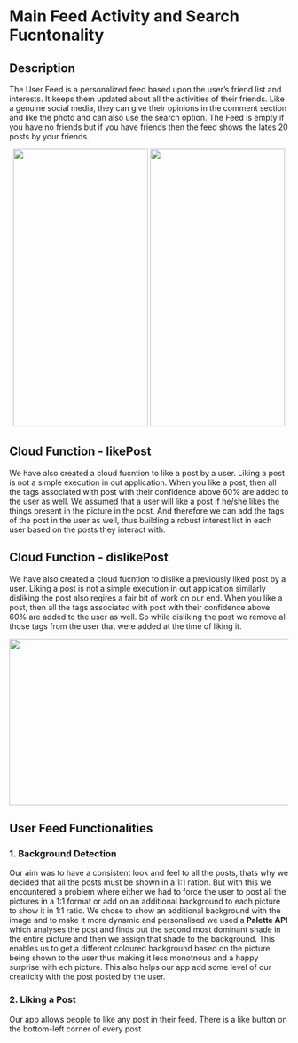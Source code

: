 # Main Feed Activity and Search Fucntonality

## Description
The User Feed is a personalized feed based upon the user’s friend list and interests. It keeps them updated about all the activities of their friends. Like a genuine social media, they can give their opinions in the comment section and like the photo and can also use the search option. 
The Feed is empty if you have no friends but if you have friends then the feed shows the lates 20 posts by your friends. 

<p align="center">
<img width="243" height="500" src="https://user-images.githubusercontent.com/53811147/122676535-27862a80-d1fc-11eb-867b-e88b880ad73b.png"> 
<img width="243" height="500" src="https://user-images.githubusercontent.com/53811147/122676414-a0d14d80-d1fb-11eb-994b-32ec8f25d1c0.png"> 
</p>

## Cloud Function - likePost
We have also created a cloud fucntion to like a post by a user. Liking a post is not a simple execution in out application. When you like a post, then all the tags associated with post with their confidence above 60% are added to the user as well. We assumed that a user will like a post if he/she likes the things present in the picture in the post. And therefore we can add the tags of the post in the user as well, thus building a robust interest list in each user based on the posts they interact with. 


## Cloud Function - dislikePost
We have also created a cloud fucntion to dislike a previously liked post by a user. Liking a post is not a simple execution in out application similarly disliking the post also reqires a fair bit of work on our end. When you like a post, then all the tags associated with post with their confidence above 60% are added to the user as well. So while disliking the post we remove all those tags from the user that were added at the time of liking it. 

<p align="center">
  <img width="600" height="300" src="https://user-images.githubusercontent.com/53811147/122671989-e6375000-d1e6-11eb-8a79-3001234c0f32.PNG" >
</p>

## User Feed Functionalities
### 1. Background Detection
Our aim was to have a consistent look and feel to all the posts, thats why we decided that all the posts must be shown in a 1:1 ration. But with this we encountered a problem where either we had to force the user to post all the pictures in a 1:1 format or add on an additional background to each picture to show it in 1:1 ratio. We chose to show an additional background with the image and to make it more dynamic and personalised we used a **Palette API** which analyses the post and finds out the second most dominant shade in the entire picture and then we assign that shade to the background. This enables us to get a different coloured background based on the picture being shown to the user thus making it less monotnous and a happy surprise with ech picture. This also helps our app add some level of our creaticity with the post posted by the user. 

### 2. Liking a Post
Our app allows people to like any post in their feed. There is a like button on the bottom-left corner of every post 
